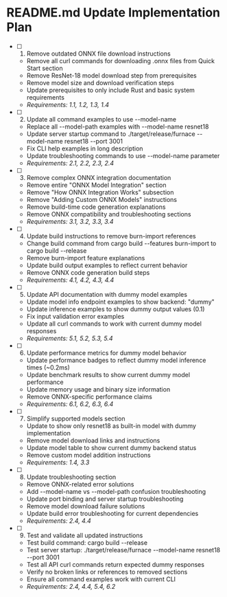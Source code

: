 # README.md Update Implementation Plan

- [ ] 1. Remove outdated ONNX file download instructions
  - Remove all curl commands for downloading .onnx files from Quick Start section
  - Remove ResNet-18 model download step from prerequisites
  - Remove model size and download verification steps
  - Update prerequisites to only include Rust and basic system requirements
  - _Requirements: 1.1, 1.2, 1.3, 1.4_

- [ ] 2. Update all command examples to use --model-name
  - Replace all --model-path examples with --model-name resnet18
  - Update server startup command to ./target/release/furnace --model-name resnet18 --port 3001
  - Fix CLI help examples in long description
  - Update troubleshooting commands to use --model-name parameter
  - _Requirements: 2.1, 2.2, 2.3, 2.4_

- [ ] 3. Remove complex ONNX integration documentation
  - Remove entire "ONNX Model Integration" section
  - Remove "How ONNX Integration Works" subsection
  - Remove "Adding Custom ONNX Models" instructions
  - Remove build-time code generation explanations
  - Remove ONNX compatibility and troubleshooting sections
  - _Requirements: 3.1, 3.2, 3.3, 3.4_

- [ ] 4. Update build instructions to remove burn-import references
  - Change build command from cargo build --features burn-import to cargo build --release
  - Remove burn-import feature explanations
  - Update build output examples to reflect current behavior
  - Remove ONNX code generation build steps
  - _Requirements: 4.1, 4.2, 4.3, 4.4_

- [ ] 5. Update API documentation with dummy model examples
  - Update model info endpoint examples to show backend: "dummy"
  - Update inference examples to show dummy output values (0.1)
  - Fix input validation error examples
  - Update all curl commands to work with current dummy model responses
  - _Requirements: 5.1, 5.2, 5.3, 5.4_

- [ ] 6. Update performance metrics for dummy model behavior
  - Update performance badges to reflect dummy model inference times (~0.2ms)
  - Update benchmark results to show current dummy model performance
  - Update memory usage and binary size information
  - Remove ONNX-specific performance claims
  - _Requirements: 6.1, 6.2, 6.3, 6.4_

- [ ] 7. Simplify supported models section
  - Update to show only resnet18 as built-in model with dummy implementation
  - Remove model download links and instructions
  - Update model table to show current dummy backend status
  - Remove custom model addition instructions
  - _Requirements: 1.4, 3.3_

- [ ] 8. Update troubleshooting section
  - Remove ONNX-related error solutions
  - Add --model-name vs --model-path confusion troubleshooting
  - Update port binding and server startup troubleshooting
  - Remove model download failure solutions
  - Update build error troubleshooting for current dependencies
  - _Requirements: 2.4, 4.4_

- [ ] 9. Test and validate all updated instructions
  - Test build command: cargo build --release
  - Test server startup: ./target/release/furnace --model-name resnet18 --port 3001
  - Test all API curl commands return expected dummy responses
  - Verify no broken links or references to removed sections
  - Ensure all command examples work with current CLI
  - _Requirements: 2.4, 4.4, 5.4, 6.2_